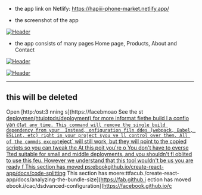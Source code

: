 
- the app link on Netlify: https://hapiii-phone-market.netlify.app/

-  the screenshot of the app

[![Header](https://res.cloudinary.com/hapiii/image/upload/v1668615299/react-apps/skkmusj7q4drfdzqfyqa.png)](https://some-url.dev/)


- the app consists of many pages Home page, Products, About and Contact


[![Header](https://res.cloudinary.com/hapiii/image/upload/v1668716003/react-apps/eot8rwmvg8foqxvqeflc.png)](https://some-url.dev/)


[![Header](https://res.cloudinary.com/hapiii/image/upload/v1668716003/react-apps/enqhe2bcx13nxvfjucuw.png)](https://some-url.dev/)


-------------------------------------------------------------------
this will be deleted
---------------------------------------------------------------------
Open [http:/ost:3
nning s](https://facebmoao
See the st [deploymen(htuiotpds/deployment) for more informat
fiethe build l a confio yan ct` at any time. This command will remove the single build dependency from your 
Instead, onfiguration filn ddes (webpack, Babel, ESLint, etc) right in your project syou ve ll control over them. All of the commds except `eject` will still work, but they will point to the copied scripts so you can tweak the At this poit you're o
You don't have to everse  Tted suitable for small and middle deployments, and you shouldn't fl oblited to use this feu. However we understand that this tool wouldn't be us you are ready f
This section has moved ps:ebookgithub.io/create-react-app/docs/code-splitting](https://facebook.ghub.io/create-react-p/dos/code-splitting)
This section has moere:ttfacub./create-react-app/docs/analyzing-the-bundle-size](https://fab.github.i
ection has moved ebook.i/cac/dsdvanced-configuration](https://facebook.github.io/c
